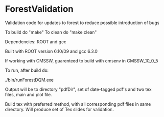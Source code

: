 # ForestValidation
Validation code for updates to forest to reduce possible introduction of bugs

To build do "make"
To clean do "make clean"

Dependencies: ROOT and gcc

Built with ROOT version 6.10/09 and gcc 6.3.0

If working with CMSSW, guarenteed to build with cmsenv in CMSSW_10_0_5

To run, after build do:

./bin/runForestDQM.exe <inFileName1> <inFileName2>

Output will be to directory "pdfDir", set of date-tagged pdf's and two tex files, main and plot file.

Build tex with preferred method, with all corresponding pdf files in same directory. Will produce set of Tex slides for validation.
